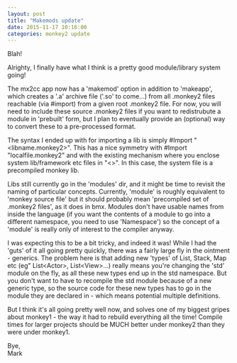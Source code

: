 ```yaml
---
layout: post
title: "Makemods update"
date: 2015-11-17 10:16:00
categories: monkey2 update
---
```


Blah!

Alrighty, I finally have what I think is a pretty good module/library system going!

The mx2cc app now has a 'makemod' option in addition to 'makeapp', which creates a '.a' archive file ('.so' to come...) from all .monkey2 files reachable (via #import) from a given root .monkey2 file. For now, you will need to include these source .monkey2 files if you want to redistrubute a module in 'prebuilt' form, but I plan to eventually provide an (optional) way to convert these to a pre-processed format.

The syntax I ended up with for importing a lib is simply #Import "\<libname.monkey2\>". This has a nice symmetry with #Import "localfile.monkey2" and with the existing mechanism where you enclose system lib/framework etc files in "\<\>". In this case, the system file is a precompiled monkey lib.

Libs still currently go in the 'modules' dir, and it might be time to revisit the naming of particular concepts. Currently, 'module' is roughly equivalent to 'monkey source file' but it should probably mean 'precompiled set of .monkey2 files', as it does in bmx. Modules don't have usable names from inside the language (if you want the contents of a module to go into a different namespace, you need to use 'Namespace') so the concept of a 'module' is really only of interest to the compiler anyway.

I was expecting this to be a bit tricky, and indeed it was! While I had the 'guts' of it all going pretty quickly, there was a fairly large fly in the ointment - generics. The problem here is that adding new 'types' of List, Stack, Map etc (eg" List\<Actor\>, List\<View\>...) really means you're changing the 'std' module on the fly, as all these new types end up in the std namespace. But you don't want to have to recompile the std module because of a new generic type, so the source code for these new types has to go in the module they are declared in - which means potential multiple definitions.  

But I think it's all going pretty well now, and solves one of my biggest gripes about monkey1 - the way it had to rebuild everything all the time! Compile times for larger projects should be MUCH better under monkey2 than they were under monkey1.

Bye,  
Mark
